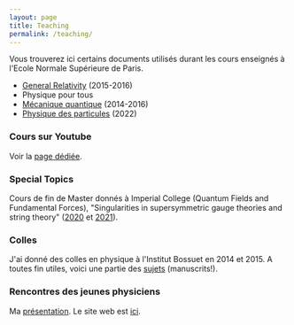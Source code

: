 ```yaml
---
layout: page
title: Teaching
permalink: /teaching/
---
```


Vous trouverez ici certains documents utilisés durant les cours enseignés à l'Ecole Normale Supérieure de Paris.
  * [General Relativity](relativite/index.html) (2015-2016)
  * Physique pour tous
  * [Mécanique quantique](mecanique-quantique/index.html) (2014-2016)
  * [Physique des particules](particules/index.html) (2022)



### Cours sur Youtube

Voir la [page dédiée](/videos/). 


### Special Topics

Cours de fin de Master donnés à Imperial College (Quantum Fields and Fundamental Forces), "Singularities in supersymmetric gauge theories and string theory" ([2020](/teaching/Special-Topics/Special-Topics-abstracts-2020.pdf) et [2021](/teaching/Special-Topics/Special-Topics-abstracts-2021.pdf)). 


### Colles

J'ai donné des colles en physique à l'Institut Bossuet en 2014 et 2015. A toutes fin utiles, voici une partie des [sujets]({{site.file_path}}/Colles_Sujets.pdf) (manuscrits!).


### Rencontres des jeunes physiciens

Ma [présentation]({{site.file_path}}/Antoine_Bourget_RJP.pdf). Le site web est [ici](http://rjp.sfp-paris.fr/).
